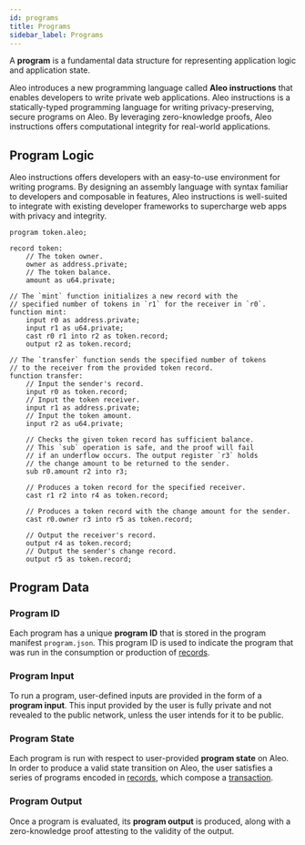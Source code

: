 ```yaml
---
id: programs
title: Programs
sidebar_label: Programs
---
```


A **program** is a fundamental data structure for representing application logic and application state.

Aleo introduces a new programming language called **Aleo instructions** that enables developers to write
private web applications. Aleo instructions is a statically-typed programming language for
writing privacy-preserving, secure programs on Aleo. By leveraging zero-knowledge proofs, Aleo instructions offers computational
integrity for real-world applications.

## Program Logic

Aleo instructions offers developers with an easy-to-use environment for writing programs. By designing an assembly language with
syntax familiar to developers and composable in features, Aleo instructions is well-suited to integrate with
existing developer frameworks to supercharge web apps with privacy and integrity.

```aleo showLineNumbers
program token.aleo;

record token:
    // The token owner.
    owner as address.private;
    // The token balance.
    amount as u64.private;

// The `mint` function initializes a new record with the
// specified number of tokens in `r1` for the receiver in `r0`.
function mint:
    input r0 as address.private;
    input r1 as u64.private;
    cast r0 r1 into r2 as token.record;
    output r2 as token.record;

// The `transfer` function sends the specified number of tokens
// to the receiver from the provided token record.
function transfer:
    // Input the sender's record.
    input r0 as token.record;
    // Input the token receiver.
    input r1 as address.private;
    // Input the token amount.
    input r2 as u64.private;

    // Checks the given token record has sufficient balance.
    // This `sub` operation is safe, and the proof will fail
    // if an underflow occurs. The output register `r3` holds
    // the change amount to be returned to the sender.
    sub r0.amount r2 into r3;

    // Produces a token record for the specified receiver.
    cast r1 r2 into r4 as token.record;

    // Produces a token record with the change amount for the sender.
    cast r0.owner r3 into r5 as token.record;

    // Output the receiver's record.
    output r4 as token.record;
    // Output the sender's change record.
    output r5 as token.record;
```

## Program Data

### Program ID

Each program has a unique **program ID** that is stored in the program manifest `program.json`. This program ID is used to indicate the program that was run in the
consumption or production of [records](02_records.md).

### Program Input

To run a program, user-defined inputs are provided in the form of a **program input**. This input provided by the user
is fully private and not revealed to the public network, unless the user intends for it to be public.

### Program State

Each program is run with respect to user-provided **program state** on Aleo. In order to produce a valid state transition
on Aleo, the user satisfies a series of programs encoded in [records](02_records.md), which compose a [transaction](03_transactions.md).

### Program Output

Once a program is evaluated, its **program output** is produced, along with a zero-knowledge proof attesting to the
validity of the output.
